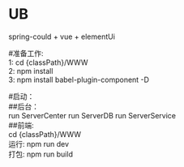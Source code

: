# UB
spring-could + vue + elementUi

#准备工作:  
   1: cd {classPath}/WWW  
   2: npm install  
   3: npm install babel-plugin-component -D

#启动：  
   ##后台：  
       run ServerCenter
       run ServerDB
       run ServerService  
   ##前端:  
       cd {classPath}/WWW  
       运行: npm run dev  
       打包: npm run build
   